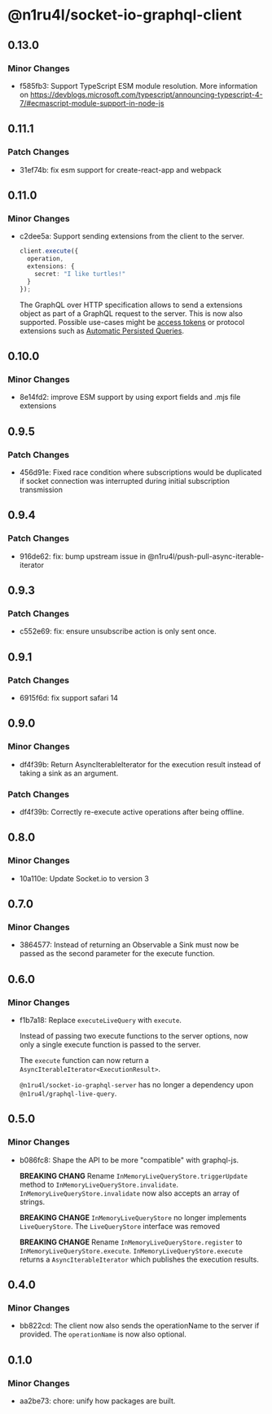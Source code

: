 # @n1ru4l/socket-io-graphql-client

## 0.13.0

### Minor Changes

- f585fb3: Support TypeScript ESM module resolution. More information on https://devblogs.microsoft.com/typescript/announcing-typescript-4-7/#ecmascript-module-support-in-node-js

## 0.11.1

### Patch Changes

- 31ef74b: fix esm support for create-react-app and webpack

## 0.11.0

### Minor Changes

- c2dee5a: Support sending extensions from the client to the server.

  ```ts
  client.execute({
    operation,
    extensions: {
      secret: "I like turtles!"
    }
  });
  ```

  The GraphQL over HTTP specification allows to send a extensions object as part of a GraphQL request to the server. This is now also supported. Possible use-cases might be [access tokens](https://github.com/n1ru4l/graphql-live-query/discussions/735) or protocol extensions such as [Automatic Persisted Queries](https://github.com/apollographql/apollo-link-persisted-queries#protocol).

## 0.10.0

### Minor Changes

- 8e14fd2: improve ESM support by using export fields and .mjs file extensions

## 0.9.5

### Patch Changes

- 456d91e: Fixed race condition where subscriptions would be duplicated if socket connection was interrupted during initial subscription transmission

## 0.9.4

### Patch Changes

- 916de62: fix: bump upstream issue in @n1ru4l/push-pull-async-iterable-iterator

## 0.9.3

### Patch Changes

- c552e69: fix: ensure unsubscribe action is only sent once.

## 0.9.1

### Patch Changes

- 6915f6d: fix support safari 14

## 0.9.0

### Minor Changes

- df4f39b: Return AsyncIterableIterator for the execution result instead of taking a sink as an argument.

### Patch Changes

- df4f39b: Correctly re-execute active operations after being offline.

## 0.8.0

### Minor Changes

- 10a110e: Update Socket.io to version 3

## 0.7.0

### Minor Changes

- 3864577: Instead of returning an Observable a Sink must now be passed as the second parameter for the execute function.

## 0.6.0

### Minor Changes

- f1b7a18: Replace `executeLiveQuery` with `execute`.

  Instead of passing two execute functions to the server options, now only a single execute function is passed to the server.

  The `execute` function can now return a `AsyncIterableIterator<ExecutionResult>`.

  `@n1ru4l/socket-io-graphql-server` has no longer a dependency upon `@n1ru4l/graphql-live-query`.

## 0.5.0

### Minor Changes

- b086fc8: Shape the API to be more "compatible" with graphql-js.

  **BREAKING CHANG** Rename `InMemoryLiveQueryStore.triggerUpdate` method to `InMemoryLiveQueryStore.invalidate`. `InMemoryLiveQueryStore.invalidate` now also accepts an array of strings.

  **BREAKING CHANGE** `InMemoryLiveQueryStore` no longer implements `LiveQueryStore`. The `LiveQueryStore` interface was removed

  **BREAKING CHANGE** Rename `InMemoryLiveQueryStore.register` to `InMemoryLiveQueryStore.execute`. `InMemoryLiveQueryStore.execute` returns a `AsyncIterableIterator` which publishes the execution results.

## 0.4.0

### Minor Changes

- bb822cd: The client now also sends the operationName to the server if provided. The `operationName` is now also optional.

## 0.1.0

### Minor Changes

- aa2be73: chore: unify how packages are built.
